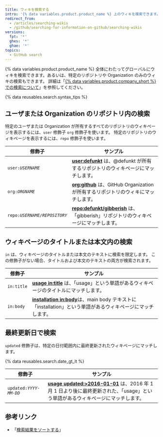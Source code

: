 ```yaml
---
title: ウィキを検索する
intro: '{% data variables.product.product_name %} 上のウィキを検索できます。また、これらのウィキの検索修飾子の組み合わせを使って、結果を絞り込むことができます。'
redirect_from:
  - /articles/searching-wikis
  - /github/searching-for-information-on-github/searching-wikis
versions:
  fpt: '*'
  ghes: '*'
  ghae: '*'
topics:
  - GitHub search
---
```


{% data variables.product.product_name %} 全体にわたってグローバルにウィキを検索できます。あるいは、特定のリポジトリや Organization のみのウィキの検索もできます。 詳細は「[{% data variables.product.company_short %} での検索について](/articles/about-searching-on-github)」を参照してください。

{% data reusables.search.syntax_tips %}

## ユーザまたは Organization のリポジトリ内の検索

特定のユーザまたは Organization が所有するすべてのリポジトリのウィキページを表示するには、`user` 修飾子 `org` 修飾子を使います。 特定のリポジトリのウィキページを表示するには、`repo` 修飾子を使います。

| 修飾子                       | サンプル                                                                                                                              |
| ------------------------- | --------------------------------------------------------------------------------------------------------------------------------- |
| <code>user:<em>USERNAME</em></code> | [**user:defunkt**](https://github.com/search?q=user%3Adefunkt&type=Wikis) は、@defunkt が所有するリポジトリのウィキページにマッチします。                    |
| <code>org:<em>ORGNAME</em></code> | [**org:github**](https://github.com/search?q=org%3Agithub&type=Wikis&utf8=%E2%9C%93) は、GitHub Organization が所有するリポジトリのウィキにマッチします。 |
| <code>repo:<em>USERNAME/REPOSITORY</em></code> | [**repo:defunkt/gibberish**](https://github.com/search?q=user%3Adefunkt&type=Wikis) は、「gibberish」リポジトリのウィキページにマッチします。             |

## ウィキページのタイトルまたは本文内の検索

`in` は、ウィキページのタイトルまたは本文のテキストに検索を限定します。 この修飾子がない場合、タイトルおよび本文のテキストの両方が検索されます。

| 修飾子        | サンプル                                                                                                                                           |
| ---------- | ---------------------------------------------------------------------------------------------------------------------------------------------- |
| `in:title` | [**usage in:title**](https://github.com/search?q=usage+in%3Atitle&type=Wikis) は、「usage」という単語があるウィキページのタイトルにマッチします。                             |
| `in:body`  | [**installation in:body**](https://github.com/search?q=installation+in%3Abody&type=Wikis)は、main body テキストに「installation」という単語があるウィキページにマッチします。 |

## 最終更新日で検索

`updated` 修飾子は、特定の日付範囲内に最終更新されたウィキページにマッチします。

{% data reusables.search.date_gt_lt %}

| 修飾子                       | サンプル                                                                                                                                                          |
| ------------------------- | ------------------------------------------------------------------------------------------------------------------------------------------------------------- |
| <code>updated:<em>YYYY-MM-DD</em></code> | [**usage updated:>2016-01-01**](https://github.com/search?q=usage+updated%3A>2016-01-01&type=Wikis) は、2016 年 1 月 1 日より後に最終更新された、「usage」という単語があるウィキページにマッチします。 |

## 参考リンク

- 「[検索結果をソートする](/articles/sorting-search-results/)」
